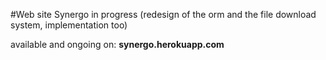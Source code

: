 #Web site Synergo in progress (redesign of the orm and the file download system, implementation too)


available and ongoing on: <strong>synergo.herokuapp.com</strong>
